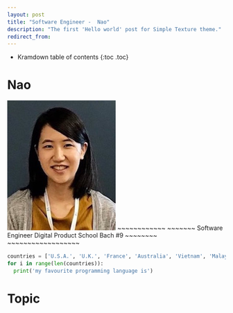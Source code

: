 ```yaml
---
layout: post
title: "Software Engineer -  Nao"
description: "The first 'Hello world' post for Simple Texture theme."
redirect_from:
---
```

* Kramdown table of contents
{:toc .toc}

# Nao
<img src="../assets/images/headshot_nao.jpg" height ="300" width="250">
~~~~~~~~~~~~
~~~~~~~
Software Engineer
Digital Product School Bach #9
~~~~~~~~
~~~~~~~~~~~~~~~~~~

~~~ python
countries = ['U.S.A.', 'U.K.', 'France', 'Australia', 'Vietnam', 'Malaysia', 'Singapore', 'Thailand', 'South Korea', 'China', 'Germany']
for i in range(len(countries)):
  print('my favourite programming language is')
~~~

# Topic
